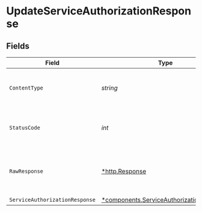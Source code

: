 # UpdateServiceAuthorizationResponse


## Fields

| Field                                                                                               | Type                                                                                                | Required                                                                                            | Description                                                                                         |
| --------------------------------------------------------------------------------------------------- | --------------------------------------------------------------------------------------------------- | --------------------------------------------------------------------------------------------------- | --------------------------------------------------------------------------------------------------- |
| `ContentType`                                                                                       | *string*                                                                                            | :heavy_check_mark:                                                                                  | HTTP response content type for this operation                                                       |
| `StatusCode`                                                                                        | *int*                                                                                               | :heavy_check_mark:                                                                                  | HTTP response status code for this operation                                                        |
| `RawResponse`                                                                                       | [*http.Response](https://pkg.go.dev/net/http#Response)                                              | :heavy_check_mark:                                                                                  | Raw HTTP response; suitable for custom response parsing                                             |
| `ServiceAuthorizationResponse`                                                                      | [*components.ServiceAuthorizationResponse](../../models/components/serviceauthorizationresponse.md) | :heavy_minus_sign:                                                                                  | OK                                                                                                  |